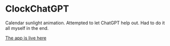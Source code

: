 # ClockChatGPT
Calendar sunlight animation. Attempted to let ChatGPT help out. Had to do it all myself in the end.

[The app is live here](https://ntrondo.github.io/ClockChatGPT/)
